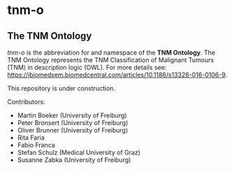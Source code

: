 # tnm-o

## The TNM Ontology

*tnm-o* is the abbreviation for and namespace of the **TNM Ontology**. The TNM Ontology represents the TNM Classification of Malignant Tumours (TNM) in description logic (OWL). For more details see: https://jbiomedsem.biomedcentral.com/articles/10.1186/s13326-016-0106-9. 

This repository is under construction.

Contributors:

 * Martin Boeker (University of Freiburg)
 * Peter Bronsert (University of Freiburg)
 * Oliver Brunner (University of Freiburg)
 * Rita Faria
 * Fabio Franca
 * Stefan Schulz (Medical University of Graz)
 * Susanne Zabka (University of Freiburg)

